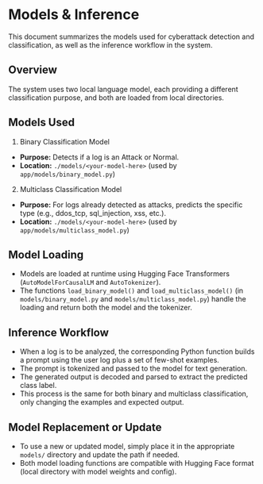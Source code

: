 # Models & Inference

This document summarizes the models used for cyberattack detection and classification, as well as the inference workflow in the system.

## Overview

The system uses two local language model, each providing a different classification purpose, and both are loaded from local directories.

## Models Used
1. Binary Classification Model
- **Purpose:** Detects if a log is an Attack or Normal.
- **Location:** `./models/<your-model-here>` (used by `app/models/binary_model.py`)

2. Multiclass Classification Model
- **Purpose:** For logs already detected as attacks, predicts the specific type (e.g., ddos_tcp, sql_injection, xss, etc.).
- **Location:** `./models/<your-model-here>` (used by `app/models/multiclass_model.py`)

## Model Loading

- Models are loaded at runtime using Hugging Face Transformers (`AutoModelForCausalLM` and `AutoTokenizer`).
- The functions `load_binary_model()` and `load_multiclass_model()` (in `models/binary_model.py` and `models/multiclass_model.py`) handle the loading and return both the model and the tokenizer.

## Inference Workflow

- When a log is to be analyzed, the corresponding Python function builds a prompt using the user log plus a set of few-shot examples.
- The prompt is tokenized and passed to the model for text generation.
- The generated output is decoded and parsed to extract the predicted class label.
- This process is the same for both binary and multiclass classification, only changing the examples and expected output.

## Model Replacement or Update

- To use a new or updated model, simply place it in the appropriate `models/` directory and update the path if needed.
- Both model loading functions are compatible with Hugging Face format (local directory with model weights and config).
